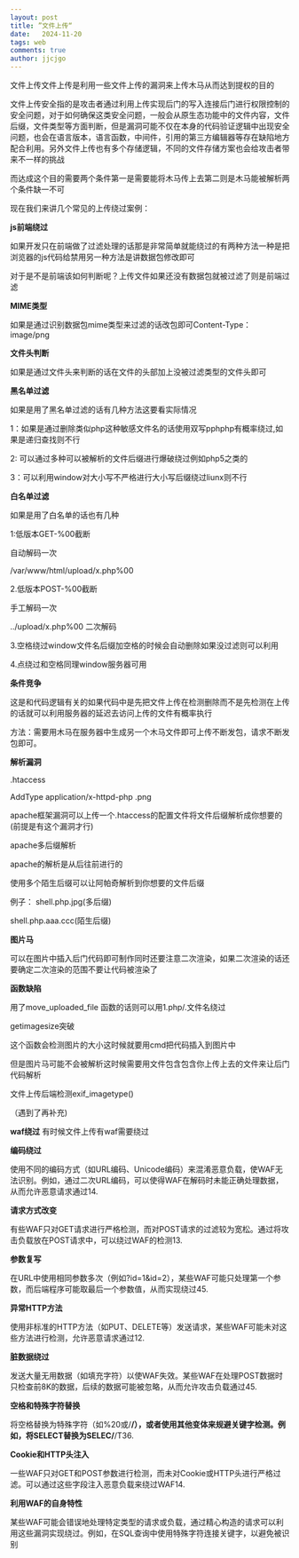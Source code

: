 ```yaml
---
layout: post
title: ”文件上传“
date:   2024-11-20
tags: web
comments: true
author: jjcjgo
---
```

 
文件上传文件上传是利用一些文件上传的漏洞来上传木马从而达到提权的目的     


文件上传安全指的是攻击者通过利用上传实现后门的写入连接后门进行权限控制的安全问题，对于如何确保这类安全问题，一般会从原生态功能中的文件内容，文件后缀，文件类型等方面判断，但是漏洞可能不仅在本身的代码验证逻辑中出现安全问题，也会在语言版本，语言函数，中间件，引用的第三方编辑器等存在缺陷地方配合利用。另外文件上传也有多个存储逻辑，不同的文件存储方案也会给攻击者带来不一样的挑战


而达成这个目的需要两个条件第一是需要能将木马传上去第二则是木马能被解析两个条件缺一不可     


现在我们来讲几个常见的上传绕过案例：        



**js前端绕过**      



如果开发只在前端做了过滤处理的话那是非常简单就能绕过的有两种方法一种是把浏览器的js代码给禁用另一种方法是讲数据包修改即可    

对于是不是前端该如何判断呢？上传文件如果还没有数据包就被过滤了则是前端过滤      


**MIME类型**   


如果是通过识别数据包mime类型来过滤的话改包即可Content-Type：image/png


**文件头判断** 

如果是通过文件头来判断的话在文件的头部加上没被过滤类型的文件头即可



**黑名单过滤**


如果是用了黑名单过滤的话有几种方法这要看实际情况     

1：如果是通过删除类似php这种敏感文件名的话使用双写pphphp有概率绕过,如果是递归查找则不行

2: 可以通过多种可以被解析的文件后缀进行爆破绕过例如php5之类的     

3：可以利用window对大小写不严格进行大小写后缀绕过liunx则不行



**白名单过滤**

如果是用了白名单的话也有几种     

1:低版本GET-%00截断     


自动解码一次     


/var/www/html/upload/x.php%00      


2.低版本POST-%00截断       

手工解码一次     

../upload/x.php%00 二次解码

3.空格绕过window文件名后缀加空格的时候会自动删除如果没过滤则可以利用   


4.点绕过和空格同理window服务器可用


**条件竞争**   


这是和代码逻辑有关的如果代码中是先把文件上传在检测删除而不是先检测在上传的话就可以利用服务器的延迟去访问上传的文件有概率执行     

方法：需要用木马在服务器中生成另一个木马文件即可上传不断发包，请求不断发包即可。


  **解析漏洞**

  .htaccess

  
AddType application/x-httpd-php .png

  apache框架漏洞可以上传一个.htaccess的配置文件将文件后缀解析成你想要的(前提是有这个漏洞才行)

apache多后缀解析     


apache的解析是从后往前进行的  

使用多个陌生后缀可以让阿帕奇解析到你想要的文件后缀  


例子： shell.php.jpg(多后缀)


shell.php.aaa.ccc(陌生后缀)



**图片马**

可以在图片中插入后门代码即可制作同时还要注意二次渲染，如果二次渲染的话还要确定二次渲染的范围不要让代码被渲染了     


**函数缺陷**


用了move_uploaded_file 函数的话则可以用1.php/.文件名绕过    


getimagesize突破    


这个函数会检测图片的大小这时候就要用cmd把代码插入到图片中    

但是图片马可能不会被解析这时候需要用文件包含包含你上传上去的文件来让后门代码解析


文件上传后端检测exif_imagetype()     

（遇到了再补充)    


**waf绕过**
有时候文件上传有waf需要绕过     

**编码绕过**   

使用不同的编码方式（如URL编码、Unicode编码）来混淆恶意负载，使WAF无法识别。例如，通过二次URL编码，可以使得WAF在解码时未能正确处理数据，从而允许恶意请求通过14.

**请求方式改变**   

有些WAF只对GET请求进行严格检测，而对POST请求的过滤较为宽松。通过将攻击负载放在POST请求中，可以绕过WAF的检测13.   

**参数复写**    


在URL中使用相同参数多次（例如?id=1&id=2），某些WAF可能只处理第一个参数，而后端程序可能取最后一个参数值，从而实现绕过45.   


**异常HTTP方法**    


使用非标准的HTTP方法（如PUT、DELETE等）发送请求，某些WAF可能未对这些方法进行检测，允许恶意请求通过12.   

**脏数据绕过**

发送大量无用数据（如填充字符）以使WAF失效。某些WAF在处理POST数据时只检查前8K的数据，后续的数据可能被忽略，从而允许攻击负载通过45.


**空格和特殊字符替换**


将空格替换为特殊字符（如%20或/**/），或者使用其他变体来规避关键字检测。例如，将SELECT替换为SELEC/**/T36.


**Cookie和HTTP头注入**


一些WAF只对GET和POST参数进行检测，而未对Cookie或HTTP头进行严格过滤。可以通过这些字段注入恶意负载来绕过WAF14.


**利用WAF的自身特性**


某些WAF可能会错误地处理特定类型的请求或负载，通过精心构造的请求可以利用这些漏洞实现绕过。例如，在SQL查询中使用特殊字符连接关键字，以避免被识别






